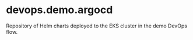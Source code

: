 # devops.demo.argocd
Repository of Helm charts deployed to the EKS cluster in the demo DevOps flow.
